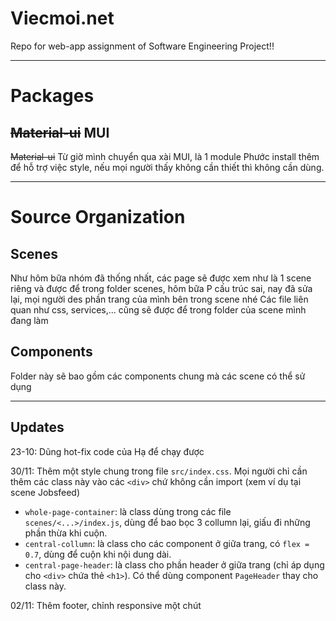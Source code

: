 # Viecmoi.net

Repo for web-app assignment of Software Engineering Project!!

---

# Packages

## ~~Material-ui~~ MUI

~~Material-ui~~ Từ giờ mình chuyển qua xài MUI, là 1 module Phước install thêm để hỗ trợ việc style, nếu mọi người thấy không cần thiết thì không cần dùng.

---

# Source Organization

## Scenes

Như hôm bữa nhóm đã thống nhất, các page sẽ được xem như là 1 scene riêng và được để trong folder scenes, hôm bữa P cấu trúc sai, nay đã sửa lại, mọi người des phần trang của mình bên trong scene nhé
Các file liên quan như css, services,... cũng sẽ được để trong folder của scene mình đang làm

## Components

Folder này sẽ bao gồm các components chung mà các scene có thể sử dụng

---

## Updates
23-10: Dũng hot-fix code của Hạ để chạy được

30/11: Thêm một style chung trong file `src/index.css`. Mọi người chỉ cần thêm các class này vào các `<div>` chứ không cần import (xem ví dụ tại scene Jobsfeed)

- `whole-page-container`: là class dùng trong các file `scenes/<...>/index.js`, dùng để bao bọc 3 collumn lại, giấu đi những phần thừa khi cuộn.
- `central-collumn`: là class cho các component ở giữa trang, có `flex = 0.7`, dùng để cuộn khi nội dung dài.
- `central-page-header`: là class cho phần header ở giữa trang (chỉ áp dụng cho `<div>` chứa thẻ `<h1>`). Có thể dùng component `PageHeader` thay cho class này.

02/11: Thêm footer, chỉnh responsive một chút
